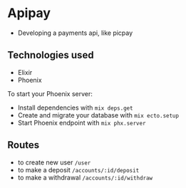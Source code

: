 # Apipay
  - Developing a payments api, like picpay

## Technologies used

  * Elixir
  * Phoenix

To start your Phoenix server:

  * Install dependencies with `mix deps.get`
  * Create and migrate your database with `mix ecto.setup`
  * Start Phoenix endpoint with `mix phx.server`

## Routes

  * to create new user `/user`
  * to make a deposit `/accounts/:id/deposit`
  * to make a withdrawal `/accounts/:id/withdraw`
